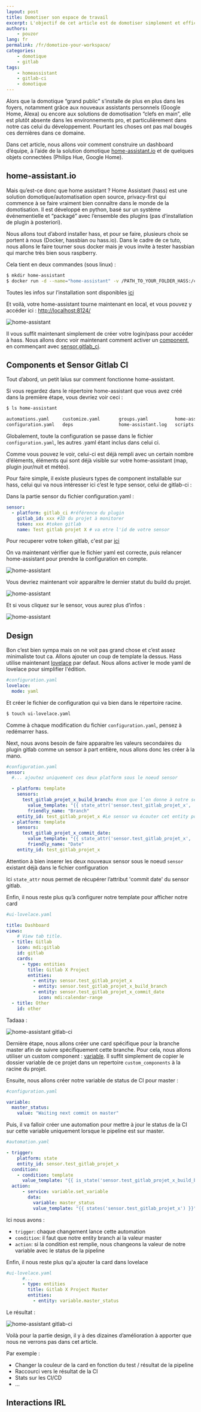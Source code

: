 ```yaml
---
layout: post
title: Domotiser son espace de travail
excerpt: L'objectif de cet article est de domotiser simplement et efficacement son espace de travail avec home-assistant.
authors:
    - pouzor
lang: fr
permalink: /fr/domotize-your-workspace/
categories:
    - domotique
    - gitlab
tags:
    - homeassistant
    - gitlab-ci
    - domotique
---
```


Alors que la domotique “grand public” s’installe de plus en plus dans les foyers, notamment grâce aux nouveaux assistants personnels (Google Home, Alexa) ou encore aux solutions de domotisation “clefs en main”, elle est plutôt absente dans les environnements pro, et particulièrement dans notre cas celui du développement. Pourtant les choses ont pas mal bougés ces dernières dans ce domaine.

Dans cet article, nous allons voir comment construire un dashboard d’équipe, à l’aide de la solution domotique [home-assistant.io](https://www.home-assistant.io) et de quelques objets connectées (Philips Hue, Google Home).

## home-assistant.io

Mais qu’est-ce donc que home assistant ? Home Assistant (hass) est une solution domotique/automatisation open source, privacy-first qui commence à se faire vraiment bien connaître dans le monde de la domotisation. Il est développé en python, basé sur un système événementielle et “packagé” avec l’ensemble des plugins (pas d’installation de plugin à posteriori).

Nous allons tout d’abord installer hass, et pour se faire, plusieurs choix se portent à nous (Docker, hassbian ou hass.io). Dans le cadre de ce tuto, nous allons le faire tourner sous docker mais je vous invite à tester hassbian qui marche très bien sous raspberry.

Cela tient en deux commandes (sous linux) : 

```sh
$ mkdir home-assistant
$ docker run -d --name="home-assistant" -v /PATH_TO_YOUR_FOLDER_HASS:/config -e "TZ=Europe/Paris" -p 8123:8123 homeassistant/home-assistant
```
Toutes les infos sur l’installation sont disponibles [ici](https://www.home-assistant.io/docs/installation/docker/) 


Et voilà, votre home-assistant tourne maintenant en local, et vous pouvez y accéder ici : 
[http://localhost:8124/](http://localhost:8124/)

![home-assistant]({{site.baseurl}}/assets/2019-05-28-domotize-your-workspace/connexion-home.png)


Il vous suffit maintenant simplement de créer votre login/pass pour accéder à hass.
Nous allons donc voir maintenant comment activer un [component](https://www.home-assistant.io/components/), en commençant avec [sensor.gitlab_ci](https://www.home-assistant.io/components/sensor.gitlab_ci/).

## Components et Sensor Gitlab CI

Tout d’abord, un petit laïus sur comment fonctionne home-assistant.

Si vous regardez dans le répertoire home-assistant que vous avez créé dans la première étape, vous devriez voir ceci : 

```sh
$ ls home-assistant

automations.yaml     customize.yaml       groups.yaml          home-assistant_v2.db secrets.yaml
configuration.yaml   deps                 home-assistant.log   scripts.yaml         tts

``` 

Globalement, toute la configuration se passe dans le fichier `configuration.yaml`, les autres .yaml étant inclus dans celui ci.

Comme vous pouvez le voir, celui-ci est déjà rempli avec un certain nombre d’éléments, éléments qui sont déjà visible sur votre home-assistant (map, plugin jour/nuit et météo).

Pour faire simple, il existe plusieurs types de component installable sur hass, celui qui va nous intéresser ici c’est le type sensor, celui de gitlab-ci :

Dans la partie sensor du fichier configuration.yaml :

```yaml
sensor:
  - platform: gitlab_ci #référence du plugin
    gitlab_id: xxx #ID du projet à monitorer
    token: xxx #token gitlab
    name: Test gitlab projet X # va etre l'id de votre sensor

```

Pour recuperer votre token gitlab, c'est par [ici](https://gitlab.com/profile/personal_access_tokens)

On va maintenant vérifier que le fichier yaml est correcte, puis relancer home-assistant pour prendre la configuration en compte.

![home-assistant]({{site.baseurl}}/assets/2019-05-28-domotize-your-workspace/restart.png)


Vous devriez maintenant voir apparaître le dernier statut du build du projet.


![home-assistant]({{site.baseurl}}/assets/2019-05-28-domotize-your-workspace/hass-gitlabci.png)


Et si vous cliquez sur le sensor, vous aurez plus d’infos : 

![home-assistant]({{site.baseurl}}/assets/2019-05-28-domotize-your-workspace/details-gitlabci.png)


## Design

Bon c’est bien sympa mais on ne voit pas grand chose et c’est assez minimaliste tout ca. Allons ajouter un coup de template la dessus.
Hass utilise maintenant [lovelace](https://www.home-assistant.io/lovelace/) par defaut. Nous allons activer le mode yaml de lovelace pour simplifier l'édition.

```yaml
#configuration.yaml
lovelace:
  mode: yaml
```

Et créer le fichier de configuration qui va bien dans le répertoire racine.

```sh
$ touch ui-lovelace.yaml
```
Comme à chaque modification du fichier `configuration.yaml`, pensez à redémarrer hass.



Next, nous avons besoin de faire apparaitre les valeurs secondaires du plugin gitlab comme un sensor à part entière, nous allons donc les créer à la mano.

```yaml
#configuration.yaml
sensor:
  #... ajoutez uniquement ces deux platform sous le noeud sensor

  - platform: template
    sensors:
      test_gitlab_projet_x_build_branch: #nom que l’on donne à notre sensor custom
        value_template: "{{ state_attr('sensor.test_gitlab_projet_x', 'build branch') }}" # On recupere et affiche l’attribute ‘build branche’
        friendly_name: "Branch"
    entity_id: test_gitlab_projet_x #Le sensor va écouter cet entity pour changer ses valeurs 
  - platform: template
    sensors:
      test_gitlab_projet_x_commit_date:
        value_template: "{{ state_attr('sensor.test_gitlab_projet_x', 'commit date') }}"
        friendly_name: "Date"
    entity_id: test_gitlab_projet_x

```
Attention à bien inserer les deux nouveaux sensor sous le noeud `sensor` existant déjà dans le fichier configuration


Ici `state_attr` nous permet de récupérer l’attribut 'commit date' du sensor gitlab.

Enfin, il nous reste plus qu’à configurer notre template pour afficher notre card

```yaml
#ui-lovelace.yaml

title: Dashboard
views:
    # View tab title.
  - title: Gitlab
    icon: mdi:gitlab
    id: gitlab
    cards:
      - type: entities
        title: Gitlab X Project
        entities:
          - entity: sensor.test_gitlab_projet_x
          - entity: sensor.test_gitlab_projet_x_build_branch
          - entity: sensor.test_gitlab_projet_x_commit_date
            icon: mdi:calendar-range
  - title: Other
    id: other

```

Tadaaa : 

![home-assistant gitlab-ci]({{site.baseurl}}/assets/2019-05-28-domotize-your-workspace/lovelace-gitlabci.png)


Dernière étape, nous allons créer une card spécifique pour la branche master afin de suivre spécifiquement cette branche. Pour cela, nous allons utiliser un custom component : [variable](https://github.com/rogro82/hass-variables).
Il suffit simplement de copier le dossier variable de ce projet dans un repertoire `custom_components` à la racine du projet.

Ensuite, nous allons créer notre variable de status de CI pour master :

```yaml
#configuration.yaml

variable:
  master_status:
    value: "Waiting next commit on master"
```


Puis, il va falloir créer une automation pour mettre à jour le status de la CI sur cette variable uniquement lorsque le pipeline est sur master.

```yaml
#automation.yaml

- trigger:
    platform: state
    entity_id: sensor.test_gitlab_projet_x
  condition:
    - condition: template
      value_template: "{{ is_state('sensor.test_gitlab_projet_x_build_branch', 'master') }}"
  action:
      - service: variable.set_variable
        data:
          variable: master_status
          value_template: "{{ states('sensor.test_gitlab_projet_x') }}"
```
Ici nous avons : 
- `trigger`: chaque changement lance cette automation
- `condition`: il faut que notre entity branch ai la valeur master
- `action`: si la condition est remplie, nous changeons la valeur de notre variable avec le status de la pipeline


Enfin, il nous reste plus qu'a ajouter la card dans lovelace

```yaml
#ui-lovelace.yaml
      #...
      - type: entities
        title: Gitlab X Project Master
        entities:
          - entity: variable.master_status
```


Le résultat :

![home-assistant gitlab-ci]({{site.baseurl}}/assets/2019-05-28-domotize-your-workspace/master-branch-result.png)


Voilà pour la partie design, il y à des dizaines d’amélioration à apporter que nous ne verrons pas dans cet article.

Par exemple : 
- Changer la couleur de la card en fonction du test / résultat de la pipeline
- Raccourci vers le résultat de la CI
- Stats sur les CI/CD
- …


## Interactions IRL



